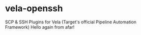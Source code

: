 # vela-openssh
SCP &amp; SSH Plugins for Vela (Target's official Pipeline Automation Framework)
Hello again from afar!

